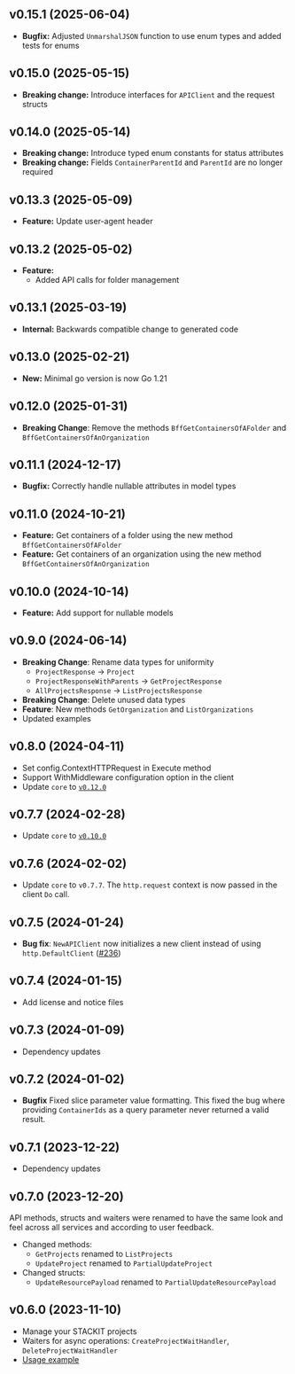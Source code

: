 ## v0.15.1 (2025-06-04)
- **Bugfix:** Adjusted `UnmarshalJSON` function to use enum types and added tests for enums

## v0.15.0 (2025-05-15)
- **Breaking change:** Introduce interfaces for `APIClient` and the request structs

## v0.14.0 (2025-05-14)
- **Breaking change:** Introduce typed enum constants for status attributes
- **Breaking change:** Fields `ContainerParentId` and `ParentId` are no longer required

## v0.13.3 (2025-05-09)
- **Feature:** Update user-agent header

## v0.13.2 (2025-05-02)
- **Feature:**
  - Added API calls for folder management
  
## v0.13.1 (2025-03-19)
- **Internal:** Backwards compatible change to generated code

## v0.13.0 (2025-02-21)
- **New:** Minimal go version is now Go 1.21

## v0.12.0 (2025-01-31)

- **Breaking Change**: Remove the methods `BffGetContainersOfAFolder` and `BffGetContainersOfAnOrganization`

## v0.11.1 (2024-12-17)

- **Bugfix:** Correctly handle nullable attributes in model types

## v0.11.0 (2024-10-21)
- **Feature:** Get containers of a folder using the new method `BffGetContainersOfAFolder`
- **Feature:** Get containers of an organization using the new method `BffGetContainersOfAnOrganization`

## v0.10.0 (2024-10-14)

- **Feature:** Add support for nullable models

## v0.9.0 (2024-06-14)

- **Breaking Change**: Rename data types for uniformity
  - `ProjectResponse` -> `Project`
  - `ProjectResponseWithParents` -> `GetProjectResponse`
  - `AllProjectsResponse` -> `ListProjectsResponse`
- **Breaking Change**: Delete unused data types
- **Feature**: New methods `GetOrganization` and `ListOrganizations`
- Updated examples

## v0.8.0 (2024-04-11)

- Set config.ContextHTTPRequest in Execute method
- Support WithMiddleware configuration option in the client
- Update `core` to [`v0.12.0`](../../core/CHANGELOG.md#v0120-2024-04-11)

## v0.7.7 (2024-02-28)

- Update `core` to [`v0.10.0`](../../core/CHANGELOG.md#v0100-2024-02-27)

## v0.7.6 (2024-02-02)

- Update `core` to `v0.7.7`. The `http.request` context is now passed in the client `Do` call.

## v0.7.5 (2024-01-24)

- **Bug fix**: `NewAPIClient` now initializes a new client instead of using `http.DefaultClient` ([#236](https://github.com/stackitcloud/stackit-sdk-go/issues/236))

## v0.7.4 (2024-01-15)

- Add license and notice files

## v0.7.3 (2024-01-09)

- Dependency updates

## v0.7.2 (2024-01-02)

- **Bugfix** Fixed slice parameter value formatting. This fixed the bug where providing `ContainerIds` as a query parameter never returned a valid result.

## v0.7.1 (2023-12-22)

- Dependency updates

## v0.7.0 (2023-12-20)

API methods, structs and waiters were renamed to have the same look and feel across all services and according to user feedback.

- Changed methods:
  - `GetProjects` renamed to `ListProjects`
  - `UpdateProject` renamed to `PartialUpdateProject`
- Changed structs:
  - `UpdateResourcePayload` renamed to `PartialUpdateResourcePayload`

## v0.6.0 (2023-11-10)

- Manage your STACKIT projects
- Waiters for async operations: `CreateProjectWaitHandler`, `DeleteProjectWaitHandler`
- [Usage example](https://github.com/stackitcloud/stackit-sdk-go/tree/main/examples/resourcemanager)
